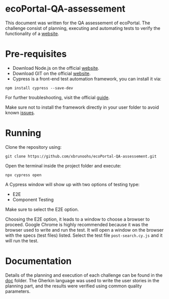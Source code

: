 # ecoPortal-QA-assessement

This document was written for the QA assessement of ecoPortal. The challenge consist of planning, executing and automating tests to verify the functionality of a [website](https://arstechnica.com).

# Pre-requisites

* Download Node.js on the official [website](https://nodejs.org/en/download).
* Download GIT on the official [website](https://git-scm.com/downloads).
* Cypress is a front-end test automation framework, you can install it via:  

```
npm install cypress --save-dev
```
For further troubleshooting, visit the official [guide](https://docs.cypress.io/guides/getting-started/installing-cypress).

Make sure not to install the framework directly in your user folder to avoid known [issues](https://github.com/cypress-io/cypress/issues/22052).

# Running

Clone the repository using:

```
git clone https://github.com/xbrunoohs/ecoPortal-QA-assessement.git
```

Open the terminal inside the project folder and execute:
```
npx cypress open
```

A Cypress window will show up with two options of testing type:
* E2E
* Component Testing

Make sure to select the E2E option.

Choosing the E2E option, it leads to a window to choose a browser to proceed. Google Chrome is highly recommended because it was the browser used to write and run the test. It will open a window on the browser with the specs (test files) listed. Select the test file `post-search.cy.js` and it will run the test.

# Documentation

Details of the planning and execution of each challenge can be found in the [doc](doc/) folder. The Gherkin language was used to write the user stories in the planning part, and the results were verified using common quality parameters.
